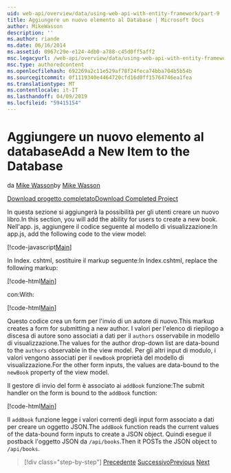 ```yaml
---
uid: web-api/overview/data/using-web-api-with-entity-framework/part-9
title: Aggiungere un nuovo elemento al Database | Microsoft Docs
author: MikeWasson
description: ''
ms.author: riande
ms.date: 06/16/2014
ms.assetid: 0967c29e-e124-4db0-a788-c45d0ff5aff2
msc.legacyurl: /web-api/overview/data/using-web-api-with-entity-framework/part-9
msc.type: authoredcontent
ms.openlocfilehash: 692269a2c11e529af78f24feca74bba704b5b54b
ms.sourcegitcommit: 0f1119340e4464720cfd16d0ff15764746ea1fea
ms.translationtype: MT
ms.contentlocale: it-IT
ms.lasthandoff: 04/09/2019
ms.locfileid: "59415154"
---
```

# <a name="add-a-new-item-to-the-database"></a><span data-ttu-id="a2dde-102">Aggiungere un nuovo elemento al database</span><span class="sxs-lookup"><span data-stu-id="a2dde-102">Add a New Item to the Database</span></span>

<span data-ttu-id="a2dde-103">da [Mike Wasson](https://github.com/MikeWasson)</span><span class="sxs-lookup"><span data-stu-id="a2dde-103">by [Mike Wasson](https://github.com/MikeWasson)</span></span>

[<span data-ttu-id="a2dde-104">Download progetto completato</span><span class="sxs-lookup"><span data-stu-id="a2dde-104">Download Completed Project</span></span>](https://github.com/MikeWasson/BookService)

<span data-ttu-id="a2dde-105">In questa sezione si aggiungerà la possibilità per gli utenti creare un nuovo libro.</span><span class="sxs-lookup"><span data-stu-id="a2dde-105">In this section, you will add the ability for users to create a new book.</span></span> <span data-ttu-id="a2dde-106">Nell'app. js, aggiungere il codice seguente al modello di visualizzazione:</span><span class="sxs-lookup"><span data-stu-id="a2dde-106">In app.js, add the following code to the view model:</span></span>

[!code-javascript[Main](part-9/samples/sample1.js)]

<span data-ttu-id="a2dde-107">In Index. cshtml, sostituire il markup seguente:</span><span class="sxs-lookup"><span data-stu-id="a2dde-107">In Index.cshtml, replace the following markup:</span></span>

[!code-html[Main](part-9/samples/sample2.html)]

<span data-ttu-id="a2dde-108">con:</span><span class="sxs-lookup"><span data-stu-id="a2dde-108">With:</span></span>

[!code-html[Main](part-9/samples/sample3.html)]

<span data-ttu-id="a2dde-109">Questo codice crea un form per l'invio di un autore di nuovo.</span><span class="sxs-lookup"><span data-stu-id="a2dde-109">This markup creates a form for submitting a new author.</span></span> <span data-ttu-id="a2dde-110">I valori per l'elenco di riepilogo a discesa di autore sono associati a dati per il `authors` osservabile in modello di visualizzazione.</span><span class="sxs-lookup"><span data-stu-id="a2dde-110">The values for the author drop-down list are data-bound to the `authors` observable in the view model.</span></span> <span data-ttu-id="a2dde-111">Per gli altri input di modulo, i valori vengono associati per il `newBook` proprietà del modello di visualizzazione.</span><span class="sxs-lookup"><span data-stu-id="a2dde-111">For the other form inputs, the values are data-bound to the `newBook` property of the view model.</span></span>

<span data-ttu-id="a2dde-112">Il gestore di invio del form è associato ai `addBook` funzione:</span><span class="sxs-lookup"><span data-stu-id="a2dde-112">The submit handler on the form is bound to the `addBook` function:</span></span>

[!code-html[Main](part-9/samples/sample4.html)]

<span data-ttu-id="a2dde-113">Il `addBook` funzione legge i valori correnti degli input form associato a dati per creare un oggetto JSON.</span><span class="sxs-lookup"><span data-stu-id="a2dde-113">The `addBook` function reads the current values of the data-bound form inputs to create a JSON object.</span></span> <span data-ttu-id="a2dde-114">Quindi esegue il postback l'oggetto JSON da `/api/books`.</span><span class="sxs-lookup"><span data-stu-id="a2dde-114">Then it POSTs the JSON object to `/api/books`.</span></span>

> [!div class="step-by-step"]
> <span data-ttu-id="a2dde-115">[Precedente](part-8.md)
> [Successivo](part-10.md)</span><span class="sxs-lookup"><span data-stu-id="a2dde-115">[Previous](part-8.md)
[Next](part-10.md)</span></span>
